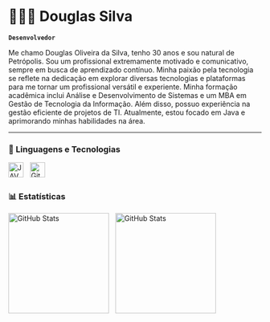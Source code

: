 # 👩🏻‍💻 Douglas Silva

**`Desenvolvedor`**

Me chamo Douglas Oliveira da Silva, tenho 30 anos e sou natural de Petrópolis. Sou um profissional extremamente motivado e comunicativo, sempre em busca de aprendizado contínuo. Minha paixão pela tecnologia se reflete na dedicação em explorar diversas tecnologias e plataformas para me tornar um profissional versátil e experiente.
Minha formação acadêmica inclui Análise e Desenvolvimento de Sistemas e um MBA em Gestão de Tecnologia da Informação. Além disso, possuo experiência na gestão eficiente de projetos de TI. Atualmente, estou focado em Java e aprimorando minhas habilidades na área.


---

### 🤖 Linguagens e Tecnologias

<img 
    align="left" 
    alt="JAVA"
    title="JAVA" 
    width="30px" 
    style="padding-right: 10px;" 
    src="https://cdn.jsdelivr.net/gh/devicons/devicon@latest/icons/java/java-original.svg" 
/>

<img 
    align="left" 
    alt="Git" 
    title="Git"
    width="30px" 
    style="padding-right: 10px;" 
    src="https://cdn.jsdelivr.net/gh/devicons/devicon@latest/icons/git/git-original.svg" 
/>

<br/>
<br/>

### 📊 Estatísticas
<p>
  <img 
    align="left" 
    alt="GitHub Stats" 
    height="200" 
    style="padding-right: 10px;" 
    src="https://github-readme-stats.vercel.app/api?username=Douglas-Oliveira-Silva&show_icons=true&theme=dracula&include_all_commits=true&locale=pt-br" 
  />

<img 
      align="left" 
      alt="GitHub Stats" 
      height="200" 
      src="https://github-readme-stats.vercel.app/api/top-langs/?username=Douglas-Oliveira-Silva&theme=dracula&layout=compact&custom_title=Tecnologias&langs_count=9" 
  />

</p>
